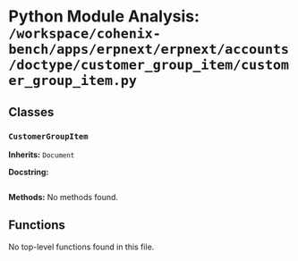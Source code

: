 # Python Module Analysis: `/workspace/cohenix-bench/apps/erpnext/erpnext/accounts/doctype/customer_group_item/customer_group_item.py`

## Classes

### `CustomerGroupItem`
**Inherits:** `Document`


**Docstring:**
```

```

**Methods:**
No methods found.




## Functions

No top-level functions found in this file.
